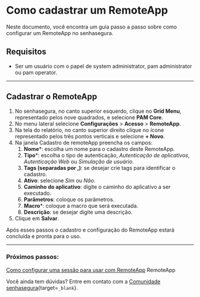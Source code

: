 # Como cadastrar um RemoteApp

Neste documento, você encontra um guia passo a passo sobre como configurar um RemoteApp no senhasegura.

## Requisitos

* Ser um usuário com o papel de system administrator, pam administrator ou pam operator.

---
## Cadastrar o RemoteApp

1. No senhasegura, no canto superior esquerdo, clique no **Grid Menu**, representado pelos nove quadrados, e selecione **PAM Core**.
2. No menu lateral selecione **Configurações** > **Acesso** > **RemoteApp**.
3. Na tela do relatório, no canto superior direito clique no ícone representado pelos três pontos verticais e selecione **+ Novo**.
4. Na janela Cadastro de remoteApp preencha os campos:
    1. **Nome***: escolha um nome para o cadastro deste RemoteApp.
    2. **Tipo***: escolha o tipo de autenticação, *Autenticação de aplicativos*, *Autenticação Web* ou *Simulação de usuário*.
    3. **Tags (separadas por ,)**: se desejar crie tags para identificar o cadastro.
    4. **Ativo**: selecione *Sim* ou *Não*.
    5. **Caminho do aplicativo**: digite o caminho do aplicativo a ser executado.
    6. **Parâmetros**: coloque os parâmetros.
    7. **Macro***: coloque a macro que será executada.
    8. **Descrição**: se desejar digite uma descrição.
5. Clique em **Salvar**.

Após esses passos o cadastro e configuração do RemoteApp estará concluída e pronta para o uso.

---
### Próximos passos:
[Como configurar uma sessão para usar com RemoteApp](/v3-33/docs/pt/pam-session-how-to-configure-a-session-for-use-with-remoteapp)
RemoteApp

Você ainda tem dúvidas? Entre em contato com a [Comunidade senhasegura](https://community.senhasegura.io/){target=`_blank`}.